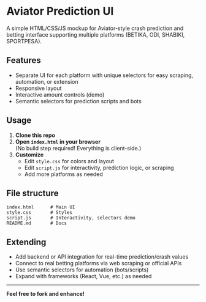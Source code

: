 # Aviator Prediction UI

A simple HTML/CSS/JS mockup for Aviator-style crash prediction and betting interface supporting multiple platforms (BETIKA, ODI, SHABIKI, SPORTPESA).

## Features
- Separate UI for each platform with unique selectors for easy scraping, automation, or extension
- Responsive layout
- Interactive amount controls (demo)
- Semantic selectors for prediction scripts and bots

## Usage

1. **Clone this repo**
2. **Open `index.html` in your browser**  
   (No build step required! Everything is client-side.)
3. **Customize**  
   - Edit `style.css` for colors and layout
   - Edit `script.js` for interactivity, prediction logic, or scraping
   - Add more platforms as needed

## File structure

```plaintext
index.html      # Main UI
style.css       # Styles
script.js       # Interactivity, selectors demo
README.md       # Docs
```

## Extending

- Add backend or API integration for real-time prediction/crash values
- Connect to real betting platforms via web scraping or official APIs
- Use semantic selectors for automation (bots/scripts)
- Expand with frameworks (React, Vue, etc.) as needed

---

**Feel free to fork and enhance!**